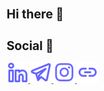 # Hi there 👋

# Social 📨
<a href="https://linkedin.com/in/albrtpr">
  <img src="https://github.com/albrtr/albrtr/blob/main/icons/linkedin-alt.svg" alt="Linkedin" width="50" height="50">
</a>
<a href="https://t.me/albrtpr">
  <img src="https://github.com/albrtr/albrtr/blob/main/icons/telegram-alt.svg" alt="Telegram" width="50" height="50">
</a>
<a href="https://instagram.com/albrt.r">
  <img src="https://github.com/albrtr/albrtr/blob/main/icons/instagram.svg" alt="Instagram" width="50" height="50">
</a>
<a href="https://clck.ru/34RmrX">
  <img src="https://github.com/albrtr/albrtr/blob/main/icons/link-h.svg" alt="Web" width="50" height="50">
</a>
